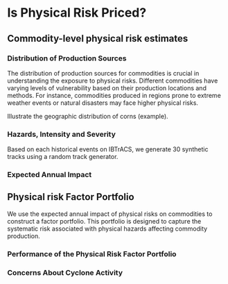 # Is Physical Risk Priced?


## Commodity-level physical risk estimates

### Distribution of Production Sources

The distribution of production sources for commodities is crucial in understanding the exposure to physical risks. Different commodities have varying levels of vulnerability based on their production locations and methods. For instance, commodities produced in regions prone to extreme weather events or natural disasters may face higher physical risks.

Illustrate the geographic distribution of corns (example).

### Hazards, Intensity and Severity

Based on each historical events on IBTrACS, we generate 30 synthetic tracks using a random track generator. 

### Expected Annual Impact




## Physical risk Factor Portfolio

We use the expected annual impact of physical risks on commodities to construct a factor portfolio. This portfolio is designed to capture the systematic risk associated with physical hazards affecting commodity production.


### Performance of the Physical Risk Factor Portfolio


### Concerns About Cyclone Activity
